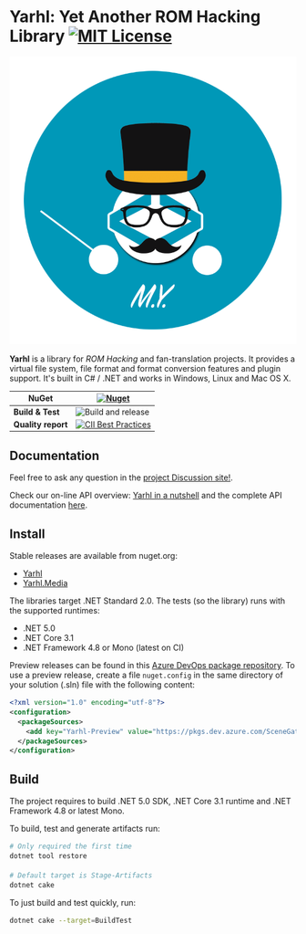 # Yarhl: Yet Another ROM Hacking Library [![MIT License](https://img.shields.io/badge/license-MIT-blue.svg?style=flat)](https://choosealicense.com/licenses/mit/)

![Yarhl Logo](https://raw.githubusercontent.com/SceneGate/Yarhl/develop/docs/images/logo.png)

**Yarhl** is a library for _ROM Hacking_ and fan-translation projects. It
provides a virtual file system, file format and format conversion features and
plugin support. It's built in C# / .NET and works in Windows, Linux and Mac OS
X.

<!-- prettier-ignore -->
| NuGet              | [![Nuget](https://img.shields.io/nuget/v/Yarhl.svg)](https://www.nuget.org/packages/Yarhl) |
| ------------------ | ------ |
| **Build & Test**   | ![Build and release](https://github.com/SceneGate/Yarhl/workflows/Build%20and%20release/badge.svg?branch=develop) |
| **Quality report** | [![CII Best Practices](https://bestpractices.coreinfrastructure.org/projects/2919/badge)](https://bestpractices.coreinfrastructure.org/projects/2919) |

## Documentation

Feel free to ask any question in the
[project Discussion site!](https://github.com/SceneGate/Yarhl/discussions).

Check our on-line API overview:
[Yarhl in a nutshell](https://scenegate.github.io/Yarhl/articles/Yarhl-nutshell.html)
and the complete API documentation
[here](https://scenegate.github.io/Yarhl/api/Yarhl.html).

## Install

Stable releases are available from nuget.org:

- [Yarhl](https://www.nuget.org/packages/Yarhl)
- [Yarhl.Media](https://www.nuget.org/packages/Yarhl.Media)

The libraries target .NET Standard 2.0. The tests (so the library) runs with the
supported runtimes:

- .NET 5.0
- .NET Core 3.1
- .NET Framework 4.8 or Mono (latest on CI)

Preview releases can be found in this
[Azure DevOps package repository](https://dev.azure.com/SceneGate/SceneGate/_packaging?_a=feed&feed=SceneGate-Preview).
To use a preview release, create a file `nuget.config` in the same directory of
your solution (.sln) file with the following content:

```xml
<?xml version="1.0" encoding="utf-8"?>
<configuration>
  <packageSources>
    <add key="Yarhl-Preview" value="https://pkgs.dev.azure.com/SceneGate/SceneGate/_packaging/SceneGate-Preview/nuget/v3/index.json" />
  </packageSources>
</configuration>
```

## Build

The project requires to build .NET 5.0 SDK, .NET Core 3.1 runtime and .NET
Framework 4.8 or latest Mono.

To build, test and generate artifacts run:

```sh
# Only required the first time
dotnet tool restore

# Default target is Stage-Artifacts
dotnet cake
```

To just build and test quickly, run:

```sh
dotnet cake --target=BuildTest
```
